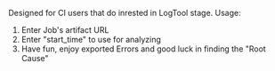 Designed for CI users that do inrested in LogTool stage.
Usage:
1) Enter Job's artifact URL
2) Enter "start_time" to use for analyzing
3) Have fun, enjoy exported Errors and good luck in finding the "Root Cause"

